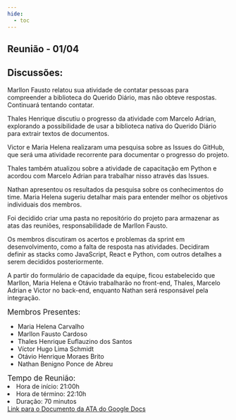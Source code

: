 ```yaml
---
hide:
  - toc
---
```

## Reunião - 01/04
## Discussões:
Marllon Fausto relatou sua atividade de contatar pessoas para compreender a biblioteca do Querido Diário, mas não obteve respostas. Continuará tentando contatar.

Thales Henrique discutiu o progresso da atividade com Marcelo Adrian, explorando a possibilidade de usar a biblioteca nativa do Querido Diário para extrair textos de documentos.

Victor e Maria Helena realizaram uma pesquisa sobre as Issues do GitHub, que será uma atividade recorrente para documentar o progresso do projeto.

Thales também atualizou sobre a atividade de capacitação em Python e acordou com Marcelo Adrian para trabalhar nisso através das Issues.

Nathan apresentou os resultados da pesquisa sobre os conhecimentos do time. Maria Helena sugeriu detalhar mais para entender melhor os objetivos individuais dos membros.

Foi decidido criar uma pasta no repositório do projeto para armazenar as atas das reuniões, responsabilidade de Marllon Fausto.

Os membros discutiram os acertos e problemas da sprint em desenvolvimento, como a falta de resposta nas atividades. Decidiram definir as stacks como JavaScript, React e Python, com outros detalhes a serem decididos posteriormente.

A partir do formulário de capacidade da equipe, ficou estabelecido que Marllon, Maria Helena e Otávio trabalharão no front-end, Thales, Marcelo Adrian e Victor no back-end, enquanto Nathan será responsável pela integração.

<div style="font-size: 17px; width: 200px;"> Membros Presentes:</div>


<div style="font-size: 14px; width: 500px;">
<ul>
<li>Maria Helena Carvalho</li>
<li>Marllon Fausto Cardoso</li>
<li>Thales Henrique Euflauzino dos Santos </li>
<li>Víctor Hugo Lima Schmidt</li>
<li>Otávio Henrique Moraes Brito</li>
<li>Nathan Benigno Ponce de Abreu</li>
</ul>
</div>


<div style="font-size: 17px; width 200px;"> Tempo de Reunião: </div>
<div style="font-size: 14px; width: 500px;">
<li>Hora de início: 21:00h</li>
<li>Hora de término: 22:10h</li>
<li>Duração: 70 minutos</li>
</div>
<a href="https://docs.google.com/document/d/1OnvH6gjw9I79cTZjoHXa_PNAQXMUkzmBxhpHUEmuKfk/edit?usp=sharing">Link para o Documento da ATA do Google Docs</a>